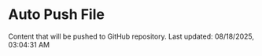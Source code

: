 # Auto Push File

Content that will be pushed to GitHub repository.
Last updated: 08/18/2025, 03:04:31 AM